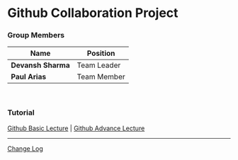 # Github Collaboration Project

### Group Members

| Name | Position |
|-|-|
|**Devansh Sharma**|Team Leader|
|**Paul Arias**|Team Member|
<br>

### Tutorial
[Github Basic Lecture](/Github%20Basic/GIT-BASICS.md) | [Github Advance Lecture](Git%20Tutorial/Tutorial%20Files/Git-Setup.md)


---
[Change Log](CHANGELOG.md)
